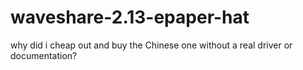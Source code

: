 # waveshare-2.13-epaper-hat
why did i cheap out and buy the Chinese one without a real driver or documentation?
